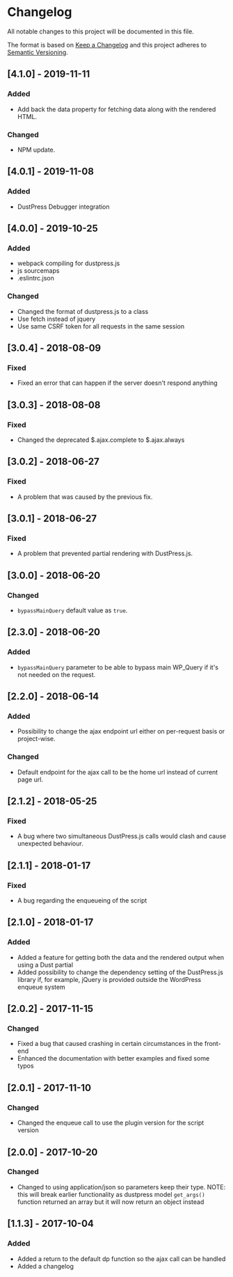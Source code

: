 # Changelog
All notable changes to this project will be documented in this file.

The format is based on [Keep a Changelog](http://keepachangelog.com/en/1.0.0/)
and this project adheres to [Semantic Versioning](http://semver.org/spec/v2.0.0.html).

## [4.1.0] - 2019-11-11

### Added

- Add back the data property for fetching data along with the rendered HTML.

### Changed

- NPM update.

## [4.0.1] - 2019-11-08

### Added
- DustPress Debugger integration

## [4.0.0] - 2019-10-25

### Added
- webpack compiling for dustpress.js
- js sourcemaps
- .eslintrc.json

### Changed
- Changed the format of dustpress.js to a class
- Use fetch instead of jquery
- Use same CSRF token for all requests in the same session

## [3.0.4] - 2018-08-09

### Fixed
- Fixed an error that can happen if the server doesn't respond anything

## [3.0.3] - 2018-08-08

### Fixed
- Changed the deprecated $.ajax.complete to $.ajax.always

## [3.0.2] - 2018-06-27

### Fixed
- A problem that was caused by the previous fix.

## [3.0.1] - 2018-06-27

### Fixed
- A problem that prevented partial rendering with DustPress.js.

## [3.0.0] - 2018-06-20

### Changed
- `bypassMainQuery` default value as `true`.

## [2.3.0] - 2018-06-20

### Added
- `bypassMainQuery` parameter to be able to bypass main WP_Query if it's not needed on the request.

## [2.2.0] - 2018-06-14

### Added
- Possibility to change the ajax endpoint url either on per-request basis or project-wise.

### Changed
- Default endpoint for the ajax call to be the home url instead of current page url.

## [2.1.2] - 2018-05-25

### Fixed
- A bug where two simultaneous DustPress.js calls would clash and cause unexpected behaviour.

## [2.1.1] - 2018-01-17

### Fixed
- A bug regarding the enqueueing of the script

## [2.1.0] - 2018-01-17

### Added
- Added a feature for getting both the data and the rendered output when using a Dust partial
- Added possibility to change the dependency setting of the DustPress.js library if, for example, jQuery is provided outside the WordPress enqueue system

## [2.0.2] - 2017-11-15

### Changed
- Fixed a bug that caused crashing in certain circumstances in the front-end
- Enhanced the documentation with better examples and fixed some typos

## [2.0.1] - 2017-11-10

### Changed
- Changed the enqueue call to use the plugin version for the script version

## [2.0.0] - 2017-10-20

### Changed
- Changed to using application/json so parameters keep their type. NOTE: this will break earlier functionality as dustpress model `get_args()` function returned an array but it will now return an object instead

## [1.1.3] - 2017-10-04

### Added
- Added a return to the default dp function so the ajax call can be handled
- Added a changelog
